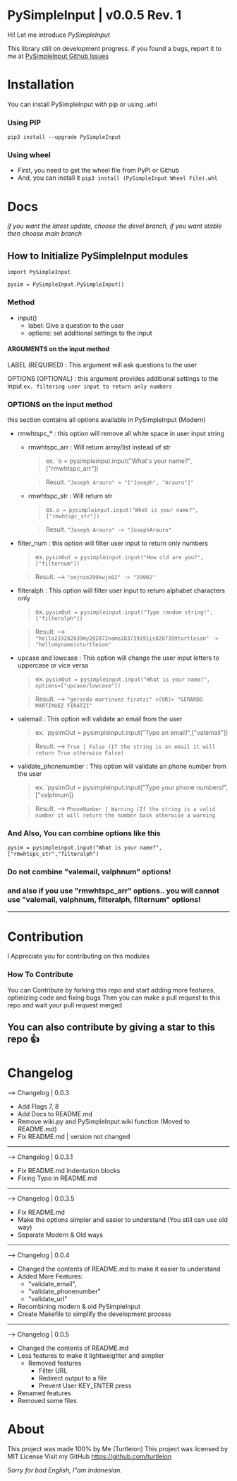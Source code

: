 # PySimpleInput | v0.0.5 Rev. 1

Hi! Let me introduce *PySimpleInput*

This library still on development progress.
    if you found a bugs, report it to me at [PySimpleInput Github Issues](https://github.com/turtleion/PySimpleInput/issues) 
    
# Installation
You can install PySimpleInput with pip or using .whl
### Using PIP
`pip3 install --upgrade PySimpleInput`
### Using wheel
- First, you need to get the wheel file from PyPi or Github
- And, you can install it
`pip3 install (PySimpleInput Wheel File).whl`

# Docs
*if you want the latest update, choose the devel branch, if you want stable then choose main branch*

## How to Initialize PySimpleInput modules
```
import PySimpleInput

pysim = PySimpleInput.PySimpleInput()
```


### Method 
- input()  
  - label: Give a question to the user
  - options: set additional settings to the input

#### ARGUMENTS on the input method
LABEL (REQUIRED) : This argument will ask questions to the user

OPTIONS (OPTIONAL) : this argument provides additional settings to the input 
                       `ex. filtering user input to return only numbers`


### OPTIONS on the input method

this section contains all options available in PySimpleInput (Modern)

- rmwhtspc_* : this option will remove all white space in user input string
    - rmwhtspc_arr : Will return array/list instead of str
        > ex. `o = pysimpleinput.input("What's your name?", ["rmwhtspc_arr"])

        > Result. `"Joseph Arauro" > "["Joseph", "Arauro"]"`

    - rmwhtspc_str : Will return str
        > ex. `o = pysimpleinput.input("What is your name?", ["rmwhtspc_str"])`

        > Result. `"Joseph Arauro" -> "JosephArauro"`


- filter_num : this option will filter user input to return only numbers

    > ex. `pysimOut = pysimpleinput.input("How old are you?", ["filternum"])`

    > Result. --> `"oejnzo299kwjo02" -> "29902"`

- filteralph : This option will filter user input to return alphabet characters only

    > ex. `pysimOut = pysimpleinput.input("Type random string!", ["filteralph"])`

    > Result. --> `"hello219282839my282872name283739191is8287399turtleion" -> "hellomynameisturtleion"`

- upcase and lowcase : This option will change the user input letters to uppercase or vice versa

    > ex. `pysimOut = pysimpleinput.input("What is your name?", options=["upcase/lowcase"])`

    > Result. --> `"gerardo martinuez firatzi" <(OR)> "GERARDO MARTINUEZ FIRATZI"`


- valemail : This option will validate an email from the user

    > ex. `pysimOut = pysimpleinput.input("Type an email!",["valemail"])

    > Result. --> `True | False (If the string is an email it will return True otherwise False)`

- validate_phonenumber : This option will validate an phone number from the user

    > ex. `pysimOut = pysimpleinput.input("Type your phone numbers!", ["valphnum])

    > Result. --> `PhoneNumber | Warning (If the string is a valid number it will return the number back otherwise a warning`


### And Also, You can combine options like this
`pysim = pysimpleinput.input("What is your name?", ["rmwhtspc_str","filteralph")`

### Do not combine "valemail, valphnum" options!
### and also if you use "rmwhtspc_arr" options.. you will cannot use "valemail, valphnum, filteralph, filternum" options!
--------------

# Contribution
I Appreciate you for contributing on this modules
### How To Contribute
You can Contribute by forking this repo and start adding more features, optimizing code and fixing bugs
Then you can make a pull request to this repo and wait your pull request merged

You can also contribute by giving a star to this repo 👍
-----------


# Changelog
--> Changelog | 0.0.3
- Add Flags 7, 8
- Add Docs to README.md
- Remove wiki.py and PySimpleInput.wiki function (Moved to README.md)
- Fix README.md | version not changed
--------

--> Changelog | 0.0.3.1
- Fix README.md Indentation blocks
- Fixing Typo in README.md
--------

--> Changelog | 0.0.3.5
- Fix README.md
- Make the options simpler and easier to understand (You still can use old way)
- Separate Modern & Old ways
--------

--> Changelog | 0.0.4
- Changed the contents of README.md to make it easier to understand
- Added More Features:
    - "validate_email",
    - "validate_phonenumber"
    - "validate_url"
- Recombining modern & old PySimpleInput
- Create Makefile to simplify the development process
--------

--> Changelog | 0.0.5
- Changed the contents of README.md
- Less features to make it lightweighter and simplier
  - Removed features
    - Filter URL
    - Redirect output to a file
    - Prevent User KEY_ENTER press
- Renamed features
- Removed some files

# About
This project was made 100% by Me (Turtleion) 
This project was licensed by MIT License
Visit my GitHub
https://github.com/turtleion


*Sorry for bad English, I"am Indonesian.*

